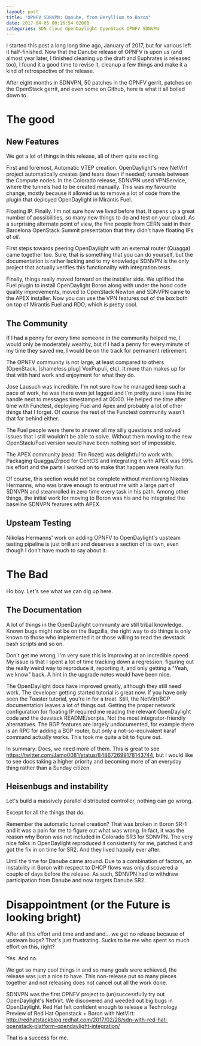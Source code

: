```yaml
---
layout: post
title: "OPNFV SDNVPN: Danube, from Beryllium to Boron"
date: 2017-04-05 00:16:54 02000
categories: SDN Cloud OpenDaylight OpenStack OPNFV SDNVPN
---
```


I started this post a long long time ago, January of 2017, but for
various left it half-finished. Now that the Danube release of OPNFV is
upon us (and almost year later, I finished cleaning up the draft and
Euphrates is released too), I found it a good time to revise it,
cleanup a few things and make it a kind of retrospective of the
release.

After eight months in SDNVPN, 50 patches in the OPNFV gerrit, patches on the
OpenStack gerrit, and even some on Github, here is what it all boiled down to.

# The good

## New Features

We got a lot of things in this release, all of them quite exciting.

First and foremost, Automatic VTEP creation. OpenDaylight's new NetVirt project
automatically creates (and tears down if needed) tunnels between the Compute
nodes. In the Colorado release, SDNVPN used VPNService, where the tunnels had to
be created manually. This was my favourite change, mostly because it allowed us
to remove a lot of code from the plugin that deployed OpenDaylight in Mirantis Fuel.

Floating IP. Finally. I'm not sure how we lived before that. It opens
up a great number of possibilities, so many new things to do and test
on your cloud. As a surprising alternate point of view, the fine
people from CERN said in their Barcelona OpenStack Summit presentation
that they didn't have floating IPs *at all*.

First steps towards peering OpenDaylight with an external router (Quagga) came together
too. Sure, that is something that you can do yourself, but the documentation is
rather lacking and to my knowledge SDNVPN is the only project that actually
verifies this functionality with integration tests.

Finally, things really moved forward on the installer side. We uplifted the Fuel
plugin to install OpenDaylight Boron along with under the hood code quality
improvements, moved to OpenStack Newton and SDNVPN came to the APEX
installer. Now you can use the VPN features out of the box both on top of
Mirantis Fuel and RDO, which is pretty cool.

## The Community

If I had a penny for every time someone in the community helped me, I would only
be moderately wealthy, but if I had a penny for every minute of my time they saved me, I
would be on the track for permanent retirement.

The OPNFV community is not large, at least compared to others (OpenStack,
[shameless plug] VoxPupuli, etc). It more than makes up for that with hard work
and enjoyment for what they do.

Jose Lausuch was incredible. I'm not sure how he managed keep such a pace of
work, he was there even jet lagged and I'm pretty sure I saw his irc handle next
to messages timestamped at 00:00. He helped me time after time with Functest,
deploying Fuel and Apex and probably a lot of other things that I forget. Of
course the rest of the Functest community wasn't that far behind either.

The Fuel people were there to answer all my silly questions and solved issues
that I still wouldn't be able to solve. Without them moving to the new
OpenStack/Fuel version would have been nothing sort of impossible.

The APEX community (read: Tim Rozet) was delightful to work with. Packaging
Quagga/Zrpcd for CentOS and integrating it with APEX was 99% his effort and the
parts I worked on to make that happen were really fun.

Of course, this section would not be complete without mentioning Nikolas
Hermanns, who was brave enough to entrust me with a large part of SDNVPN and
steamrolled in zero time every task in his path. Among other things, the initial
work for moving to Boron was his and he integrated the baseline SDNVPN features
with APEX.

## Upsteam Testing

Nikolas Hermanns' work on adding OPNFV to OpenDaylight's upsteam testing
pipeline is just brilliant and deserves a section of its own, even though I
don't have much to say about it.

# The Bad

Ho boy. Let's see what we can dig up here.

## The Documentation

A lot of things in the OpenDaylight community are still tribal knowledge. Known
bugs might not be on the Bugzilla, the right way to do things is only known to
those who implemented it or those willing to read the devstack bash scripts and
so on.

Don't get me wrong, I'm very sure this is improving at an incredible speed. My
issue is that I spent a lot of time tracking down a regression, figuring out the
really weird way to reproduce it, reporting it, and only getting a "Yeah, we
know" back. A hint in the upgrade notes would have been nice.

The OpenDaylight docs have improved greatly, although they still need work. The
developer getting started tutorial is great now. If you have only seen the
Toaster tutorial, you're in for a treat. Still, the NetVirt/BGP documentation
leaves a lot of things out. Getting the proper network configuration for
floating IP required me reading the relevant OpenDaylight code and the devstack
README/scripts. Not the most integrator-friendly alternatives. The BGP features
are largely undocumented, for example there is an RPC for adding a
BGP router, but only a not-so-equivalent karaf command actually works. This took
me quite a bit to figure out.

In summary: Docs, we need more of them. This is great to see
https://twitter.com/Jamo0081/status/848672699178143744, but I would like to see
docs taking a higher priority and becoming more of an everyday thing rather than
a Sunday citizen.

## Heisenbugs and instability

Let's build a massively parallel distributed controller, nothing can go wrong.

Except for all the things that do.

Remember the automatic tunnel creation? That was broken in Boron SR-1 and it was
a pain for me to figure out what was wrong. In fact, it was the reason why Boron
was not included in Colorado SR3 for SDNVPN. The very nice folks in OpenDaylight
reproduced it consistently for me, patched it and got the fix in on time for
SR2. And they lived happily ever after.

Until the time for Danube came around. Due to a combination of factors, an
instability in Boron with respect to DHCP flows was only discovered a couple of
days before the release. As such, SDNVPN had to withdraw participation from
Danube and now targets Danube SR2.

# Disappointment (or the Future is looking bright)

After all this effort and time and and and... we get no release because of
upsteam bugs? That's just frustrating. Sucks to be me who spent so much effort
on this, right?

Yes. And no.

We got so many cool things in and so many goals were achieved, the release was
just a nice to have. This non-release put so many pieces together and not
releasing does not cancel out all the work done.

SDNVPN was the first OPNFV project to (un)successfully try out OpenDaylight's
NetVirt. We discovered and weeded out big bugs in OpenDaylight. Red Hat felt
confident enough to release a Technology Preview of Red Hat Openstack + Boron
with NetVirt:
http://redhatstackblog.redhat.com/2017/02/28/sdn-with-red-hat-openstack-platform-opendaylight-integration/

That is a success for me.
